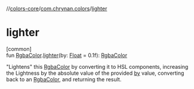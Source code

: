 //[colors-core](../../index.md)/[com.chrynan.colors](index.md)/[lighter](lighter.md)

# lighter

[common]\
fun [RgbaColor](-rgba-color/index.md).[lighter](lighter.md)(by: [Float](https://kotlinlang.org/api/latest/jvm/stdlib/kotlin/-float/index.html) = 0.1f): [RgbaColor](-rgba-color/index.md)

&quot;Lightens&quot; this [RgbaColor](-rgba-color/index.md) by converting it to HSL components, increasing the Lightness by the absolute value of the provided [by](lighter.md) value, converting back to an [RgbaColor](-rgba-color/index.md), and returning the result.
